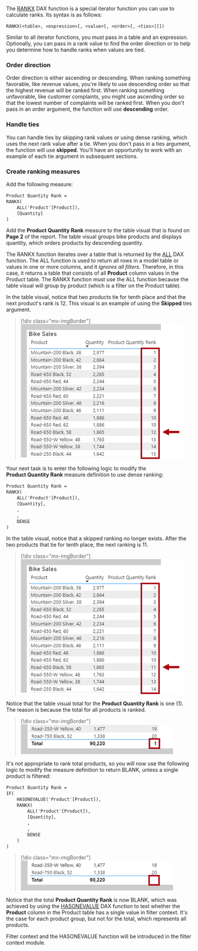 The [RANKX](https://docs.microsoft.com/dax/rankx-function-dax/?azure-portal=true) DAX function is a special iterator function you can use to calculate ranks. Its syntax is as follows:

```dax
RANKX(<table>, <expression>[, <value>[, <order>[, <ties>]]])
```

Similar to all iterator functions, you must pass in a table and an expression. Optionally, you can pass in a rank value to find the order direction or to help you determine how to handle ranks when values are tied.

### Order direction

Order direction is either ascending or descending. When ranking something favorable, like revenue values, you're likely to use descending order so that the highest revenue will be ranked first. When ranking something unfavorable, like customer complaints, you might use ascending order so that the lowest number of complaints will be ranked first. When you don't pass in an order argument, the function will use **descending** order.

### Handle ties

You can handle ties by skipping rank values or using dense ranking, which uses the next rank value after a tie. When you don't pass in a ties argument, the function will use **skipped**. You'll have an opportunity to work with an example of each tie argument in subsequent sections.

### Create ranking measures

Add the following measure:

```dax
Product Quantity Rank =
RANKX(
	ALL('Product'[Product]),
	[Quantity]
)
```

Add the **Product Quantity Rank** measure to the table visual that is found on **Page 2** of the report. The table visual groups bike products and displays quantity, which orders products by descending quantity.

The RANKX function iterates over a table that is returned by the [ALL](https://docs.microsoft.com/dax/all-function-dax/?azure-portal=true) DAX function. The ALL function is used to return all rows in a model table or values in one or more columns, and it *ignores all filters*. Therefore, in this case, it returns a table that consists of all **Product** column values in the Product table. The RANKX function must use the ALL function because the table visual will group by product (which is a filter on the Product table).

In the table visual, notice that two products tie for tenth place and that the next product's rank is 12. This visual is an example of using the **Skipped** ties argument.

> [!div class="mx-imgBorder"]
> [![An image shows a table visual titled Bike Sales. It has three columns: Product, Quantity, and Product Quantity Rank. The table rows are ordered by Quantity descending. Two products share rank 10, and the next product is rank 12.](../media/dax-table-bike-product-quanity-rank-skipped-ssm.png)](../media/dax-table-bike-product-quanity-rank-skipped-ssm.png#lightbox)

Your next task is to enter the following logic to modify the **Product Quantity Rank** measure definition to use dense ranking:

```dax
Product Quantity Rank =
RANKX(
	ALL('Product'[Product]),
	[Quantity],
	,
	,
	DENSE
)
```

In the table visual, notice that a skipped ranking no longer exists. After the two products that tie for tenth place, the next ranking is 11.

> [!div class="mx-imgBorder"]
> [![An image shows a table visual titled Bike Sales. It has three columns: Product, Quantity, and Product Quantity Rank. The table rows are ordered by Quantity descending. Two products share rank 10, and the next product is rank 11.](../media/dax-table-bike-product-quantity-rank-dense-ssm.png)](../media/dax-table-bike-product-quantity-rank-dense-ssm.png#lightbox)

Notice that the table visual total for the **Product Quantity Rank** is one (1). The reason is because the total for all products is ranked.

> [!div class="mx-imgBorder"]
> [![An image shows the Product Quantity Rank total is 1.](../media/dax-table-bike-product-quantity-rank-dense-total-ssm.png)](../media/dax-table-bike-product-quantity-rank-dense-total-ssm.png#lightbox)

It's not appropriate to rank total products, so you will now use the following logic to modify the measure definition to return BLANK, unless a single product is filtered:

```dax
Product Quantity Rank =
IF(
	HASONEVALUE('Product'[Product]),
	RANKX(
		ALL('Product'[Product]),
		[Quantity],
		,
		,
		DENSE
	)
)
```

> [!div class="mx-imgBorder"]
> [![An image shows the Product Quantity Rank total is BLANK.](../media/dax-table-bike-product-quantity-rank-dense-total-gone-ssm.png)](../media/dax-table-bike-product-quantity-rank-dense-total-gone-ssm.png#lightbox)

Notice that the total **Product Quantity Rank** is now BLANK, which was achieved by using the [HASONEVALUE](https://docs.microsoft.com/dax/hasonevalue-function-dax/?azure-portal=true) DAX function to test whether the **Product** column in the Product table has a single value in filter context. It's the case for each product group, but not for the total, which represents all products.

Filter context and the HASONEVALUE function will be introduced in the filter context module.
